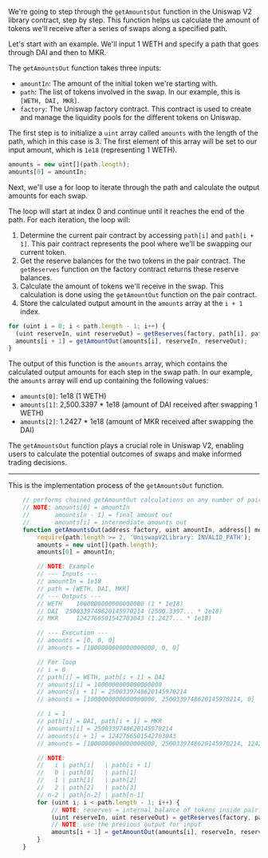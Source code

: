 We're going to step through the `getAmountsOut` function in the Uniswap V2 library contract, step by step. This function helps us calculate the amount of tokens we'll receive after a series of swaps along a specified path. 

Let's start with an example. We'll input 1 WETH and specify a path that goes through DAI and then to MKR.  

The `getAmountsOut` function takes three inputs:

* `amountIn`: The amount of the initial token we're starting with. 
* `path`: The list of tokens involved in the swap. In our example, this is `[WETH, DAI, MKR]`.
* `factory`: The Uniswap factory contract. This contract is used to create and manage the liquidity pools for the different tokens on Uniswap.

The first step is to initialize a `uint` array called `amounts` with the length of the path, which in this case is 3. The first element of this array will be set to our input amount, which is `1e18` (representing 1 WETH).

```javascript
amounts = new uint[](path.length);
amounts[0] = amountIn;
```

Next, we'll use a for loop to iterate through the path and calculate the output amounts for each swap.  

The loop will start at index 0 and continue until it reaches the end of the path. For each iteration, the loop will:

1. Determine the current pair contract by accessing `path[i]` and `path[i + 1]`. This pair contract represents the pool where we'll be swapping our current token. 
2. Get the reserve balances for the two tokens in the pair contract. The `getReserves` function on the factory contract returns these reserve balances. 
3. Calculate the amount of tokens we'll receive in the swap. This calculation is done using the `getAmountOut` function on the pair contract. 
4. Store the calculated output amount in the `amounts` array at the `i + 1` index. 

```javascript
for (uint i = 0; i < path.length - 1; i++) {
  (uint reserveIn, uint reserveOut) = getReserves(factory, path[i], path[i + 1]);
  amounts[i + 1] = getAmountOut(amounts[i], reserveIn, reserveOut);
}
```

The output of this function is the `amounts` array, which contains the calculated output amounts for each step in the swap path. In our example, the `amounts` array will end up containing the following values:

* `amounts[0]`: 1e18 (1 WETH)
* `amounts[1]`: 2,500.3397 * 1e18 (amount of DAI received after swapping 1 WETH)
* `amounts[2]`: 1.2427 * 1e18 (amount of MKR received after swapping the DAI)

The `getAmountsOut` function plays a crucial role in Uniswap V2, enabling users to calculate the potential outcomes of swaps and make informed trading decisions. 

---


This is the implementation process of the `getAmountsOut` function.


```js
    // performs chained getAmountOut calculations on any number of pairs
    // NOTE: amounts[0] = amountIn
    //       amounts[n - 1] = final amount out
    //       amounts[i] = intermediate amounts out
    function getAmountsOut(address factory, uint amountIn, address[] memory path) internal view returns (uint[] memory amounts) {
        require(path.length >= 2, 'UniswapV2Library: INVALID_PATH');
        amounts = new uint[](path.length);
        amounts[0] = amountIn;

        // NOTE: Example
        // --- Inputs ---
        // amountIn = 1e18
        // path = [WETH, DAI, MKR]
        // --- Outputs ---
        // WETH    1000000000000000000 (1 * 1e18)
        // DAI  2500339748620145970214 (2500.3397... * 1e18)
        // MKR     1242766501542703043 (1.2427... * 1e18)

        // --- Execution ---
        // amounts = [0, 0, 0]
        // amounts = [1000000000000000000, 0, 0]

        // For loop
        // i = 0
        // path[i] = WETH, path[i + 1] = DAI
        // amounts[i] = 1000000000000000000
        // amounts[i + 1] = 2500339748620145970214
        // amounts = [1000000000000000000, 2500339748620145970214, 0]

        // i = 1
        // path[i] = DAI, path[i + 1] = MKR
        // amounts[i] = 2500339748620145970214
        // amounts[i + 1] = 1242766501542703043
        // amounts = [1000000000000000000, 2500339748620145970214, 1242766501542703043]

        // NOTE:
        //   i | path[i]   | path[i + 1]
        //   0 | path[0]   | path[1]
        //   1 | path[1]   | path[2]
        //   2 | path[2]   | path[3]
        // n-2 | path[n-2] | path[n-1]
        for (uint i; i < path.length - 1; i++) {
            // NOTE: reserves = internal balance of tokens inside pair contract
            (uint reserveIn, uint reserveOut) = getReserves(factory, path[i], path[i + 1]);
            // NOTE: use the previous output for input
            amounts[i + 1] = getAmountOut(amounts[i], reserveIn, reserveOut);
        }
    }

```
